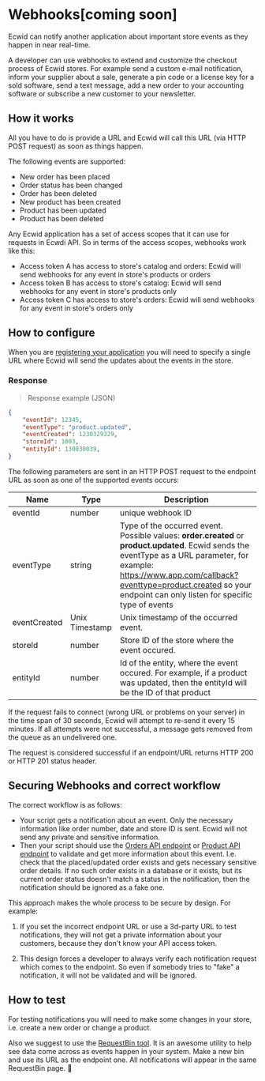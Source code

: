 # Webhooks[coming soon]
Ecwid can notify another application about important store events as they happen in near real-time.  

A developer can use webhooks to extend and customize the checkout process of Ecwid stores. For example send a custom e-mail notification, inform your supplier about a sale, generate a pin code or a license key for a sold software, send a text message, add a new order to your accounting software or subscribe a new customer to your newsletter.

## How it works

All you have to do is provide a URL and Ecwid will call this URL (via HTTP POST request) as soon as things happen.

The following events are supported:

* New order has been placed
* Order status has been changed
* Order has been deleted
* New product has been created
* Product has been updated
* Product has been deleted

Any Ecwid application has a set of access scopes that it can use for requests in Ecwdi API. So in terms of the access scopes, webhooks work like this: 
- Access token A has access to store's catalog and orders: Ecwid will send webhooks for any event in store's products or orders
- Access token B has access to store's catalog: Ecwid will send webhooks for any event in store's products only
- Access token C has access to store's orders: Ecwid will send webhooks for any event in store's orders only

## How to configure

When you are [registering your application](#register-your-app-in-ecwid) you will need to specify a single URL where Ecwid will send the updates about the events in the store. 

### Response

> Response example (JSON)

```json
{
	"eventId": 12345,
	"eventType": "product.updated",
	"eventCreated": 1230329329,
	"storeId": 1003,
	"entityId": 130030039,
}
```

The following parameters are sent in an HTTP POST request to the endpoint URL as soon as one of the supported events occurs: 

Name | Type    | Description
---- | ------- | --------------
eventId | number | unique webhook ID
eventType | string | Type of the occurred event. Possible values: **order.created** or **product.updated**. Ecwid sends the eventType as a URL parameter, for example: https://www.app.com/callback?eventtype=product.created so your endpoint can only listen for specific type of events
eventCreated | Unix Timestamp | Unix timestamp of the occurred event.
storeId | number | Store ID of the store where the event occured.
entityId | number | Id of the entity, where the event occured. For example, if a product was updated, then the entityId will be the ID of that product


If the request fails to connect (wrong URL or problems on your server) in the time span of 30 seconds, Ecwid will attempt to re-send it every 15 minutes. If all attempts were not successful, a message gets removed from the queue as an undelivered one.

The request is considered successful if an endpoint/URL returns HTTP 200 or HTTP 201 status header. 

## Securing Webhooks and correct workflow

The correct workflow is as follows: 

- Your script gets a notification about an event. Only the necessary information like order number, date and store ID is sent. Ecwid will not send any private and sensitive information.
- Then your script should use the [Orders API endpoint](#orders) or [Product API endpoint](#products) to validate and get more information about this event. I.e. check that the placed/updated order exists and gets necessary sensitive order details. If no such order exists in a database or it exists, but its current order status doesn't match a status in the notification, then the notification should be ignored as a fake one. 

This approach makes the whole process to be secure by design. For example:

1) If you set the incorrect endpoint URL or use a 3d-party URL to test notifications, they will not get a private information about your customers, because they don't know your API access token.

2) This design forces a developer to always verify each notification request which comes to the endpoint. So even if somebody tries to "fake" a notification, it will not be validated and will be ignored.

## How to test

For testing notifications you will need to make some changes in your store, i.e. create a new order or change a product. 

Also we suggest to use the [RequestBin tool](http://requestb.in/). It is an awesome utility to help see data come across as events happen in your system. Make a new bin and use its URL as the endpoint one. All notifications will appear in the same RequestBin page. 
